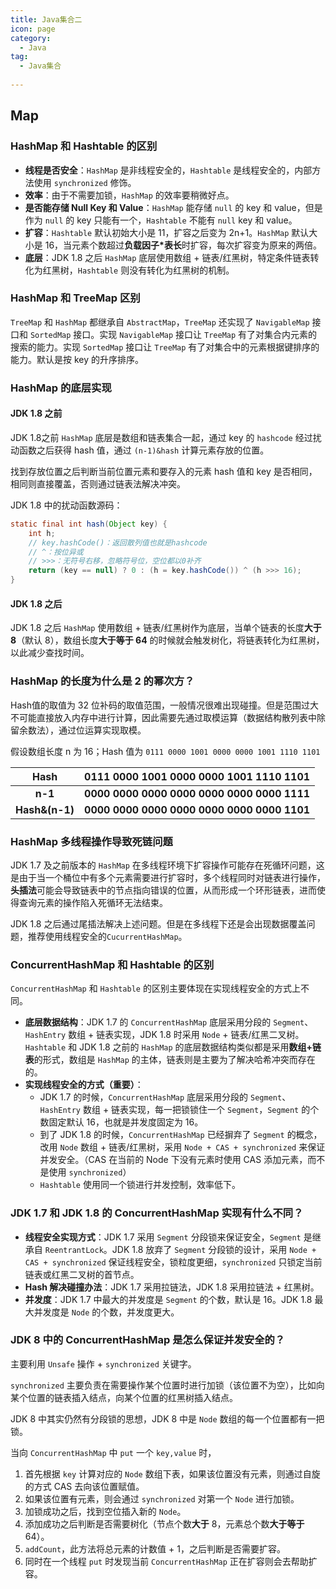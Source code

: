 ```yaml
---
title: Java集合二
icon: page
category:
  - Java
tag:
  - Java集合
  
---
```

## Map

### HashMap 和 Hashtable 的区别

- **线程是否安全**：`HashMap` 是非线程安全的，`Hashtable` 是线程安全的，内部方法使用 `synchronized` 修饰。
- **效率**：由于不需要加锁，`HashMap` 的效率要稍微好点。
- **是否能存储 Null Key 和 Value**：`HashMap` 能存储 `null` 的 key 和 value，但是作为 `null` 的 key 只能有一个，`Hashtable` 不能有 `null` key 和 value。
- **扩容**：`Hashtable` 默认初始大小是 11，扩容之后变为 2n+1。`HashMap` 默认大小是 16，当元素个数超过**负载因子*表长**时扩容，每次扩容变为原来的两倍。
- **底层**：JDK 1.8 之后 `HashMap` 底层使用数组 + 链表/红黑树，特定条件链表转化为红黑树，`Hashtable` 则没有转化为红黑树的机制。

<!-- more -->

### HashMap 和 TreeMap 区别

`TreeMap` 和 `HashMap` 都继承自 `AbstractMap`，`TreeMap` 还实现了 `NavigableMap` 接口和 `SortedMap` 接口。实现 `NavigableMap` 接口让 `TreeMap` 有了对集合内元素的搜索的能力。实现 `SortedMap` 接口让 `TreeMap` 有了对集合中的元素根据键排序的能力。默认是按 key 的升序排序。

### HashMap 的底层实现

#### JDK 1.8 之前

JDK 1.8之前 `HashMap` 底层是数组和链表集合一起，通过 key 的 `hashcode` 经过扰动函数之后获得 hash 值，通过 `(n-1)&hash` 计算元素存放的位置。

找到存放位置之后判断当前位置元素和要存入的元素 hash 值和 key 是否相同，相同则直接覆盖，否则通过链表法解决冲突。

JDK 1.8 中的扰动函数源码：

```java
static final int hash(Object key) {
    int h;
    // key.hashCode()：返回散列值也就是hashcode
    // ^：按位异或
    // >>>：无符号右移，忽略符号位，空位都以0补齐
    return (key == null) ? 0 : (h = key.hashCode()) ^ (h >>> 16);
}
```

#### JDK 1.8 之后

JDK 1.8 之后 `HashMap` 使用数组 + 链表/红黑树作为底层，当单个链表的长度**大于 8**（默认 8），数组长度**大于等于 64** 的时候就会触发树化，将链表转化为红黑树，以此减少查找时间。

### HashMap 的长度为什么是 2 的幂次方？

Hash值的取值为 32 位补码的取值范围，一般情况很难出现碰撞。但是范围过大不可能直接放入内存中进行计算，因此需要先通过取模运算（数据结构散列表中除留余数法），通过位运算实现取模。

假设数组长度 n 为 16；Hash 值为 `0111 0000 1001 0000 0000 1001 1110 1101`

| **Hash** | **0111 0000 1001 0000 0000 1001 1110 1101** |
|:------------:|:-------------:|
| **n-1** |**0000 0000 0000 0000 0000 0000 0000 1111** |
| **Hash&(n-1)** |**0000 0000 0000 0000 0000 0000 0000 1101** |

### HashMap 多线程操作导致死链问题

JDK 1.7 及之前版本的 `HashMap` 在多线程环境下扩容操作可能存在死循环问题，这是由于当一个桶位中有多个元素需要进行扩容时，多个线程同时对链表进行操作，**头插法**可能会导致链表中的节点指向错误的位置，从而形成一个环形链表，进而使得查询元素的操作陷入死循环无法结束。

JDK 1.8 之后通过尾插法解决上述问题。但是在多线程下还是会出现数据覆盖问题，推荐使用线程安全的`CucurrentHashMap`。

### ConcurrentHashMap 和 Hashtable 的区别

`ConcurrentHashMap` 和 `Hashtable` 的区别主要体现在实现线程安全的方式上不同。

- **底层数据结构**：JDK 1.7 的 `ConcurrentHashMap` 底层采用分段的 `Segment`、`HashEntry` 数组 + 链表实现，JDK 1.8 时采用 `Node` + 链表/红黑二叉树。`Hashtable` 和 JDK 1.8 之前的 `HashMap` 的底层数据结构类似都是采用**数组+链表**的形式，数组是 `HashMap` 
  的主体，链表则是主要为了解决哈希冲突而存在的。
- **实现线程安全的方式（重要）**：
  - JDK 1.7 的时候，`ConcurrentHashMap` 底层采用分段的 `Segment`、`HashEntry` 数组 + 链表实现，每一把锁锁住一个 `Segment`，`Segment` 的个数固定默认 16，也就是并发度固定为 16。
  - 到了 JDK 1.8 的时候，`ConcurrentHashMap` 已经摒弃了 `Segment` 的概念，改用 `Node` 数组 + 链表/红黑树，采用 `Node + CAS + synchronized` 来保证并发安全。（CAS 在当前的 Node 下没有元素时使用 CAS 添加元素，而不是使用 `synchronized`）
  - `Hashtable` 使用同一个锁进行并发控制，效率低下。

### JDK 1.7 和 JDK 1.8 的 ConcurrentHashMap 实现有什么不同？

- **线程安全实现方式**：JDK 1.7 采用 `Segment` 分段锁来保证安全，`Segment` 是继承自 `ReentrantLock`。JDK 1.8 放弃了 `Segment` 分段锁的设计，采用 `Node + CAS + synchronized` 保证线程安全，锁粒度更细，`synchronized` 只锁定当前链表或红黑二叉树的首节点。
- **Hash 解决碰撞办法**：JDK 1.7 采用拉链法，JDK 1.8 采用拉链法 + 红黑树。
- **并发度**：JDK 1.7 中最大的并发度是 `Segment` 的个数，默认是 16。JDK 1.8 最大并发度是 `Node` 的个数，并发度更大。

### JDK 8 中的 ConcurrentHashMap 是怎么保证并发安全的？

主要利用 `Unsafe` 操作 + `synchronized` 关键字。

`synchronized` 主要负责在需要操作某个位置时进行加锁（该位置不为空），比如向某个位置的链表插入结点，向某个位置的红黑树插入结点。

JDK 8 中其实仍然有分段锁的思想，JDK 8 中是 `Node` 数组的每一个位置都有一把锁。

当向 `ConcurrentHashMap` 中 `put` 一个 `key,value` 时，
1. 首先根据 `key` 计算对应的 `Node` 数组下表，如果该位置没有元素，则通过自旋的方式 CAS 去向该位置赋值。
2. 如果该位置有元素，则会通过 `synchronized` 对第一个 `Node` 进行加锁。
3. 加锁成功之后，找到空位插入新的 `Node`。
4. 添加成功之后判断是否需要树化（节点个数**大于** 8，元素总个数**大于等于** 64）。
5. `addCount`，此方法将总元素的计数值 + 1，之后判断是否需要扩容。
6. 同时在一个线程 `put` 时发现当前 `ConcurrentHashMap` 正在扩容则会去帮助扩容。
